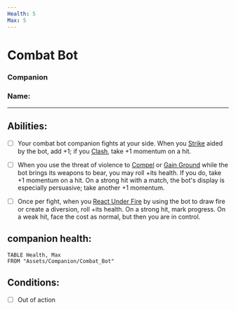 ```yaml
---
Health: 5
Max: 5
---
```

# Combat Bot
### Companion
### Name:
<hr>

## Abilities:
- [ ] Your combat bot companion fights at your side. When you [Strike](Moves/combat/strike) aided by the bot, add +1; if you [Clash](Moves/combat/clash), take +1 momentum on a hit.

- [ ] When you use the threat of violence to [Compel](Moves/adventure/compel) or [Gain Ground](Moves/combat/gain_ground) while the bot brings its weapons to bear, you may roll +its health. If you do, take +1 momentum on a hit. On a strong hit with a match, the bot's display is especially persuasive; take another +1 momentum.

- [ ] Once per fight, when you [React Under Fire](Moves/combat/react_under_fire) by using the bot to draw fire or create a diversion, roll +its health. On a strong hit, mark progress. On a weak hit, face the cost as normal, but then you are in control.

## companion health:
```dataview
TABLE Health, Max
FROM "Assets/Companion/Combat_Bot"
```

## Conditions:
- [ ] Out of action
